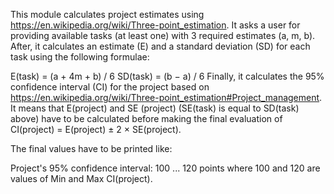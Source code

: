This module calculates project estimates using https://en.wikipedia.org/wiki/Three-point_estimation. It asks a user for providing available tasks (at least one) with 3 required estimates (a, m, b). After, it calculates an estimate (E) and a standard deviation (SD) for each task using the following formulae:

E(task) = (a + 4m + b) / 6 SD(task) = (b − a) / 6 Finally, it calculates the 95% confidence interval (CI) for the project based on https://en.wikipedia.org/wiki/Three-point_estimation#Project_management. It means that E(project) and SE (project) (SE(task) is equal to SD(task) above) have to be calculated before making the final evaluation of CI(project) = E(project) ± 2 × SE(project).

The final values have to be printed like:

Project's 95% confidence interval: 100 ... 120 points where 100 and 120 are values of Min and Max CI(project).